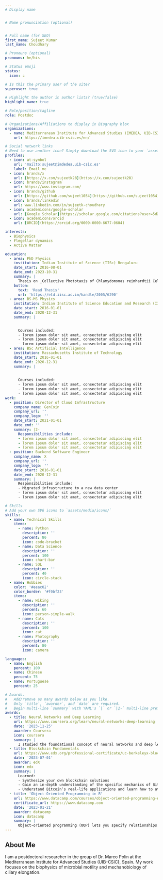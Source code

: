 ```yaml
---
# Display name


# Name pronunciation (optional)


# Full name (for SEO)
first_name: Sujeet Kumar
last_name: Choudhary

# Pronouns (optional)
pronouns: he/his

# Status emoji
status:
  icon: ☕️

# Is this the primary user of the site?
superuser: true

# Highlight the author in author lists? (true/false)
highlight_name: true

# Role/position/tagline
role: Postdoc

# Organizations/Affiliations to display in Biography blox
organizations:
  - name: Mediterranean Institute for Advanced Studies (IMEDEA, UIB-CSIC)
    url: https://imedea.uib-csic.es/en/

# Social network links
# Need to use another icon? Simply download the SVG icon to your `assets/media/icons/` folder.
profiles:
  - icon: at-symbol
    url: 'mailto:sujeet@imdedea.uib-csic.es'
    label: Email me
  - icon: brands/x
    url: [https://x.com/sujeetk28](https://x.com/sujeetk28)
  - icon: brands/instagram
    url: https://www.instagram.com/
  - icon: brands/github
    url: [https://github.com/sujeet1054](https://github.com/sujeet1054)
  - icon: brands/linkedin
    url: www.linkedin.com/in/sujeetk-choudhary
  - icon: academicons/google-scholar
    url: [Google Scholar](https://scholar.google.com/citations?user=5dXy0JcAAAAJ&hl=en)
  - icon: academicons/orcid
    url: [ORCID](https://orcid.org/0009-0000-6677-0604)

interests:
  - Biophysics
  - Flegellar dynamics
  - Active Matter

education:
  - area: PhD Physics
    institution: Indian Institute of Science (IISc) Bengaluru
    date_start: 2016-08-01
    date_end: 2023-10-31
    summary: |
      Thesis on _Collective Phototaxis of Chlamydomonas reinhardtii Cells_. Supervised by [Prof Prerna Sharma](https://sites.google.com/site/biocolloids/). Presented papers at 5 IEEE conferences with the contributions being published in 2 Springer journals.
    button:
      text: 'Read Thesis'
      url: 'https://etd.iisc.ac.in/handle/2005/6290'
  - area: BS-MS Physics
    institution: Indian Institute of Science Education and Research (IISER), Kolkata
    date_start: 2016-01-01
    date_end: 2020-12-31
    summary: |
     

      Courses included:
      - lorem ipsum dolor sit amet, consectetur adipiscing elit
      - lorem ipsum dolor sit amet, consectetur adipiscing elit
      - lorem ipsum dolor sit amet, consectetur adipiscing elit
  - area: BSc Artificial Intelligence
    institution: Massachusetts Institute of Technology
    date_start: 2016-01-01
    date_end: 2020-12-31
    summary: |
      
      
      Courses included:
      - lorem ipsum dolor sit amet, consectetur adipiscing elit
      - lorem ipsum dolor sit amet, consectetur adipiscing elit
      - lorem ipsum dolor sit amet, consectetur adipiscing elit
work:
  - position: Director of Cloud Infrastructure
    company_name: GenCoin
    company_url: ''
    company_logo: ''
    date_start: 2021-01-01
    date_end: ''
    summary: |2-
      Responsibilities include:
      - lorem ipsum dolor sit amet, consectetur adipiscing elit
      - lorem ipsum dolor sit amet, consectetur adipiscing elit
      - lorem ipsum dolor sit amet, consectetur adipiscing elit
  - position: Backend Software Engineer
    company_name: X
    company_url: ''
    company_logo: ''
    date_start: 2016-01-01
    date_end: 2020-12-31
    summary: |
      Responsibilities include:
      - Migrated infrastructure to a new data center
      - lorem ipsum dolor sit amet, consectetur adipiscing elit
      - lorem ipsum dolor sit amet, consectetur adipiscing elit

# Skills
# Add your own SVG icons to `assets/media/icons/`
skills:
  - name: Technical Skills
    items:
      - name: Python
        description: ''
        percent: 80
        icon: code-bracket
      - name: Data Science
        description: ''
        percent: 100
        icon: chart-bar
      - name: SQL
        description: ''
        percent: 40
        icon: circle-stack
  - name: Hobbies
    color: '#eeac02'
    color_border: '#f0bf23'
    items:
      - name: Hiking
        description: ''
        percent: 60
        icon: person-simple-walk
      - name: Cats
        description: ''
        percent: 100
        icon: cat
      - name: Photography
        description: ''
        percent: 80
        icon: camera

languages:
  - name: English
    percent: 100
  - name: Chinese
    percent: 75
  - name: Portuguese
    percent: 25

# Awards.
#   Add/remove as many awards below as you like.
#   Only `title`, `awarder`, and `date` are required.
#   Begin multi-line `summary` with YAML's `|` or `|2-` multi-line prefix and indent 2 spaces below.
awards:
  - title: Neural Networks and Deep Learning
    url: https://www.coursera.org/learn/neural-networks-deep-learning
    date: '2023-11-25'
    awarder: Coursera
    icon: coursera
    summary: |
      I studied the foundational concept of neural networks and deep learning. By the end, I was familiar with the significant technological trends driving the rise of deep learning; build, train, and apply fully connected deep neural networks; implement efficient (vectorized) neural networks; identify key parameters in a neural network’s architecture; and apply deep learning to your own applications.
  - title: Blockchain Fundamentals
    url: https://www.edx.org/professional-certificate/uc-berkeleyx-blockchain-fundamentals
    date: '2023-07-01'
    awarder: edX
    icon: edx
    summary: |
      Learned:
      - Synthesize your own blockchain solutions
      - Gain an in-depth understanding of the specific mechanics of Bitcoin
      - Understand Bitcoin’s real-life applications and learn how to attack and destroy Bitcoin, Ethereum, smart contracts and Dapps, and alternatives to Bitcoin’s Proof-of-Work consensus algorithm
  - title: 'Object-Oriented Programming in R'
    url: https://www.datacamp.com/courses/object-oriented-programming-with-s3-and-r6-in-r
    certificate_url: https://www.datacamp.com
    date: '2023-01-21'
    awarder: datacamp
    icon: datacamp
    summary: |
      Object-oriented programming (OOP) lets you specify relationships between functions and the objects that they can act on, helping you manage complexity in your code. This is an intermediate level course, providing an introduction to OOP, using the S3 and R6 systems. S3 is a great day-to-day R programming tool that simplifies some of the functions that you write. R6 is especially useful for industry-specific analyses, working with web APIs, and building GUIs.
---
```


## About Me

I am a postdoctoral researcher in the group of Dr. Marco Polin at the Mediterranean Institute for Advanced Studies (UIB-CSIC), Spain. My work focuses on the biophysics of microbial motility and mechanobiology of ciliary elongation.
